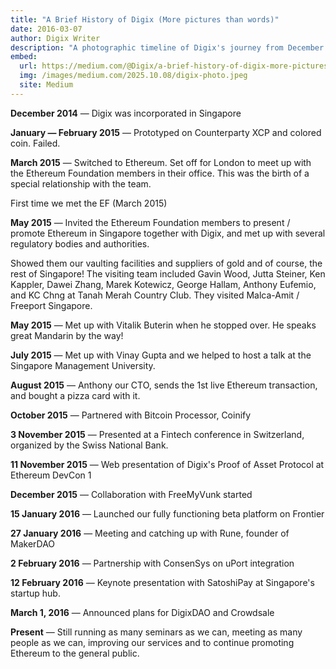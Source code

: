 ```yaml
---
title: "A Brief History of Digix (More pictures than words)"
date: 2016-03-07
author: Digix Writer
description: "A photographic timeline of Digix's journey from December 2014 to March 2016, documenting the company's inception in Singapore, collaboration with the Ethereum Foundation, and development of their Proof of Asset Protocol"
embed:
  url: https://medium.com/@Digix/a-brief-history-of-digix-more-pictures-than-words-409a83c186a5
  img: /images/medium.com/2025.10.08/digix-photo.jpeg
  site: Medium
---
```


**December 2014** — Digix was incorporated in Singapore

**January — February 2015** — Prototyped on Counterparty XCP and colored coin. Failed.

**March 2015** — Switched to Ethereum. Set off for London to meet up with the Ethereum Foundation members in their office. This was the birth of a special relationship with the team.

First time we met the EF (March 2015)

**May 2015** — Invited the Ethereum Foundation members to present / promote Ethereum in Singapore together with Digix, and met up with several regulatory bodies and authorities.

Showed them our vaulting facilities and suppliers of gold and of course, the rest of Singapore! The visiting team included Gavin Wood, Jutta Steiner, Ken Kappler, Dawei Zhang, Marek Kotewicz, George Hallam, Anthony Eufemio, and KC Chng at Tanah Merah Country Club. They visited Malca-Amit / Freeport Singapore.

**May 2015** — Met up with Vitalik Buterin when he stopped over. He speaks great Mandarin by the way!

**July 2015** — Met up with Vinay Gupta and we helped to host a talk at the Singapore Management University.

**August 2015** — Anthony our CTO, sends the 1st live Ethereum transaction, and bought a pizza card with it.

**October 2015** — Partnered with Bitcoin Processor, Coinify

**3 November 2015** — Presented at a Fintech conference in Switzerland, organized by the Swiss National Bank.

**11 November 2015** — Web presentation of Digix's Proof of Asset Protocol at Ethereum DevCon 1

**December 2015** — Collaboration with FreeMyVunk started

**15 January 2016** — Launched our fully functioning beta platform on Frontier

**27 January 2016** — Meeting and catching up with Rune, founder of MakerDAO

**2 February 2016** — Partnership with ConsenSys on uPort integration

**12 February 2016** — Keynote presentation with SatoshiPay at Singapore's startup hub.

**March 1, 2016** — Announced plans for DigixDAO and Crowdsale

**Present** — Still running as many seminars as we can, meeting as many people as we can, improving our services and to continue promoting Ethereum to the general public.
